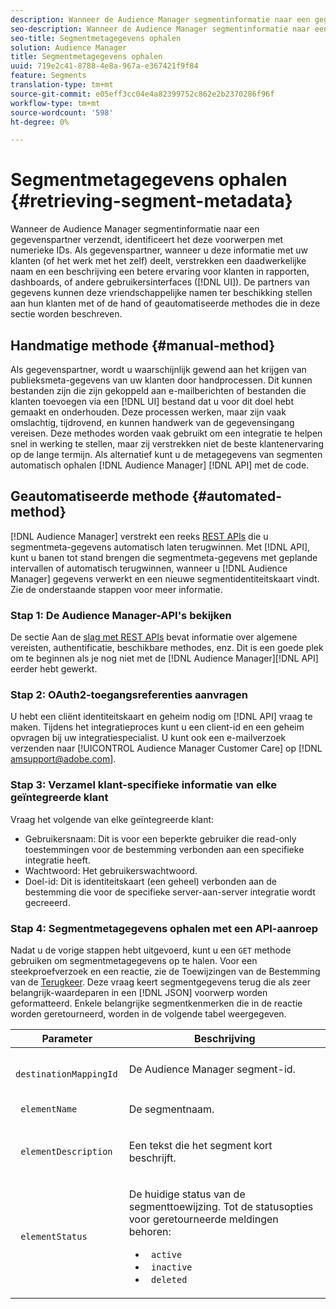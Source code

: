 ```yaml
---
description: Wanneer de Audience Manager segmentinformatie naar een gegevenspartner verzendt, identificeert het deze voorwerpen met numerieke IDs. Als gegevenspartner, wanneer u deze informatie met uw klanten (of het werk met het zelf) deelt, verstrekken een daadwerkelijke naam en een beschrijving een betere ervaring voor klanten in rapporten, dashboards, of ander gebruikersinterface (UI). De partners van gegevens kunnen deze vriendschappelijke namen ter beschikking stellen aan hun klanten met of de hand of geautomatiseerde methodes die in deze sectie worden beschreven.
seo-description: Wanneer de Audience Manager segmentinformatie naar een gegevenspartner verzendt, identificeert het deze voorwerpen met numerieke IDs. Als gegevenspartner, wanneer u deze informatie met uw klanten (of het werk met het zelf) deelt, verstrekken een daadwerkelijke naam en een beschrijving een betere ervaring voor klanten in rapporten, dashboards, of ander gebruikersinterface (UI). De partners van gegevens kunnen deze vriendschappelijke namen ter beschikking stellen aan hun klanten met of de hand of geautomatiseerde methodes die in deze sectie worden beschreven.
seo-title: Segmentmetagegevens ophalen
solution: Audience Manager
title: Segmentmetagegevens ophalen
uuid: 719e2c41-8788-4e8a-967a-e367421f9f84
feature: Segments
translation-type: tm+mt
source-git-commit: e05eff3cc04e4a82399752c862e2b2370286f96f
workflow-type: tm+mt
source-wordcount: '598'
ht-degree: 0%

---
```



# Segmentmetagegevens ophalen {#retrieving-segment-metadata}

Wanneer de Audience Manager segmentinformatie naar een gegevenspartner verzendt, identificeert het deze voorwerpen met numerieke IDs. Als gegevenspartner, wanneer u deze informatie met uw klanten (of het werk met het zelf) deelt, verstrekken een daadwerkelijke naam en een beschrijving een betere ervaring voor klanten in rapporten, dashboards, of andere gebruikersinterfaces ([!DNL UI]). De partners van gegevens kunnen deze vriendschappelijke namen ter beschikking stellen aan hun klanten met of de hand of geautomatiseerde methodes die in deze sectie worden beschreven.

## Handmatige methode {#manual-method}

Als gegevenspartner, wordt u waarschijnlijk gewend aan het krijgen van publieksmeta-gegevens van uw klanten door handprocessen. Dit kunnen bestanden zijn die zijn gekoppeld aan e-mailberichten of bestanden die klanten toevoegen via een [!DNL UI] bestand dat u voor dit doel hebt gemaakt en onderhouden. Deze processen werken, maar zijn vaak omslachtig, tijdrovend, en kunnen handwerk van de gegevensingang vereisen. Deze methodes worden vaak gebruikt om een integratie te helpen snel in werking te stellen, maar zij verstrekken niet de beste klantenervaring op de lange termijn. Als alternatief kunt u de metagegevens van segmenten automatisch ophalen [!DNL Audience Manager] [!DNL API] met de code.

## Geautomatiseerde methode {#automated-method}

[!DNL Audience Manager] verstrekt een reeks [REST APIs](../../api/rest-api-main/rest-api-main.md) die u segmentmeta-gegevens automatisch laten terugwinnen. Met [!DNL API], kunt u banen tot stand brengen die segmentmeta-gegevens met geplande intervallen of automatisch terugwinnen, wanneer u [!DNL Audience Manager] gegevens verwerkt en een nieuwe segmentidentiteitskaart vindt. Zie de onderstaande stappen voor meer informatie.

### Stap 1: De Audience Manager-API&#39;s bekijken

De sectie Aan de [slag met REST APIs](../../api/rest-api-main/aam-api-getting-started.md) bevat informatie over algemene vereisten, authentificatie, beschikbare methodes, enz. Dit is een goede plek om te beginnen als je nog niet met de [!DNL Audience Manager][!DNL API] eerder hebt gewerkt.

### Stap 2: OAuth2-toegangsreferenties aanvragen

U hebt een cliënt identiteitskaart en geheim nodig om [!DNL API] vraag te maken. Tijdens het integratieproces kunt u een client-id en een geheim opvragen bij uw integratiespecialist. U kunt ook een e-mailverzoek verzenden naar [!UICONTROL Audience Manager Customer Care] op [!DNL amsupport@adobe.com].

### Stap 3: Verzamel klant-specifieke informatie van elke geïntegreerde klant

Vraag het volgende van elke geïntegreerde klant:

* Gebruikersnaam: Dit is voor een beperkte gebruiker die read-only toestemmingen voor de bestemming verbonden aan een specifieke integratie heeft.
* Wachtwoord: Het gebruikerswachtwoord.
* Doel-id: Dit is identiteitskaart (een geheel) verbonden aan de bestemming die voor de specifieke server-aan-server integratie wordt gecreeerd.

### Stap 4: Segmentmetagegevens ophalen met een API-aanroep

Nadat u de vorige stappen hebt uitgevoerd, kunt u een `GET` methode gebruiken om segmentmetagegevens op te halen. Voor een steekproefverzoek en een reactie, zie de Toewijzingen van de Bestemming van de [Terugkeer](../../api/rest-api-main/aam-api-destinations/aam-api-retrieve-destinations.md#return-dest-mappings). Deze vraag keert segmentgegevens terug die als zeer belangrijk-waardeparen in een [!DNL JSON] voorwerp worden geformatteerd. Enkele belangrijke segmentkenmerken die in de reactie worden geretourneerd, worden in de volgende tabel weergegeven.

<table id="table_446384AE9A36408A9C570CB7DB72C3D6"> 
 <thead> 
  <tr> 
   <th colname="col1" class="entry"> Parameter </th> 
   <th colname="col2" class="entry"> Beschrijving </th> 
  </tr> 
 </thead>
 <tbody> 
  <tr> 
   <td colname="col1"> <p> <code> destinationMappingId</code> </p> </td> 
   <td colname="col2"> <p>De <span class="keyword"> Audience Manager</span> segment-id. </p> </td> 
  </tr> 
  <tr> 
   <td colname="col1"> <p> <code> elementName</code> </p> </td> 
   <td colname="col2"> <p>De segmentnaam. </p> </td> 
  </tr> 
  <tr> 
   <td colname="col1"> <p> <code> elementDescription</code> </p> </td> 
   <td colname="col2"> <p>Een tekst die het segment kort beschrijft. </p> </td> 
  </tr> 
  <tr> 
   <td colname="col1"> <p> <code> elementStatus</code> </p> </td> 
   <td colname="col2"> <p>De huidige status van de segmenttoewijzing. Tot de statusopties voor geretourneerde meldingen behoren: </p> 
    <ul id="ul_BA3A1F5A773D4ECD9A1A3A1118BDDA8A"> 
     <li id="li_A12B858BD0AD4F35BCD50A4D113D86FF"> <code> active</code> </li> 
     <li id="li_98C04A861C2D4364B5FBD24498E8E9C5"> <code> inactive</code> </li> 
     <li id="li_1913A10948894FF3B507C0A3FE775CC1"> <code> deleted</code> </li> 
    </ul> </td> 
  </tr> 
 </tbody> 
</table>